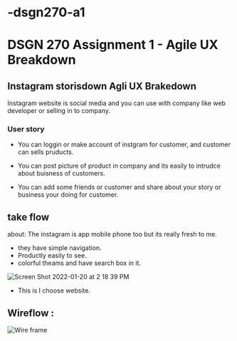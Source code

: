 # -dsgn270-a1


# DSGN 270 Assignment 1 - Agile UX Breakdown


## Instagram storisdown Agli UX Brakedown


Instagram website is social media and you can use with company like web developer or selling in to company. 

### User story

- You can loggin or make account of instgram for customer, and customer can sells pruducts.

- You can post picture of product in company and its easily to intrudce about buisness of customers. 

-  You can add some friends or customer and share about your story or business your doing for customer. 

## take flow

about: The instagram is app mobile phone too but its really fresh to me. 

- they have simple navigation.
- Productly easily to see.
- colorful theams and have search box in it.

![Screen Shot 2022-01-20 at 2 18 39 PM](https://user-images.githubusercontent.com/56320722/150431539-f3286b2b-0641-4470-a6e0-d6058334f499.png)

- This is I choose website.

## Wireflow : 

![Wire frame](https://user-images.githubusercontent.com/56320722/150438017-756eb565-0341-4955-b3ee-9fd7f979bfd4.png)
    


